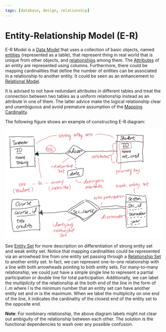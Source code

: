 ```yaml
---
tags: [database, design, relationship]
---
```


# Entity-Relationship Model (E-R)

E-R Model is a [Data Model](202302101219.md) that uses a collection of basic
objects, named [entities](202304191954.md) (represented as a table), that
represent thing in real world that is unique from other objects, and
[relationships](202304192107.md) among them. The [Attributes](202304200943.md)
of an entity are represented using columns. Furthermore, there could be mapping
cardinalities that define the number of entities can be associated in a
relationship to another entity. It could be seen as an enhancement to
[Relational Model](202302101331.md).

It is advised to not have redundant attributes in different tables and treat the
connection between two tables as a uniform relationship instead as an attribute
in one of them. The latter advice make the logical relationship clear and
unambiguous and avoid premature assumption of the [Mapping Cardinality](202304290909.md).

The following figure shows an example of constructing E-R diagram:

![E-R diagram](pic/er-diagram.png)

See [Entity Set](202304191956.md) for more description on differentiation of
strong entity set and weak entity set. Notice that mapping cardinalities could
be represented via an arrowhead line from one entity set passing through a
[Relationship Set](202304200933.md) to another entity set. In fact, we can
represent one-to-one relationship with a line with both arrowheads pointing to
both entity sets. For many-to-many relationship, we could just have a simple
single line to represent a partial participation or double line for total
participation. Additionally, we can label the *multiplicity* of the relationship
at the both end of the line in the form of $l .. m$ where $l$ is the minimum
number that an entity set can have another entity set and $m$ is the maximum.
When we label the multiplicity on one end of the line, it indicates the
cardinality of the closest end of the entity set to the opposite end.

**Note**: For nonbinary relationship, the above diagram labels might not clear
out ambiguity of the relationship between each other. The solution is the
functional dependencies to wash over any possible confusion.
